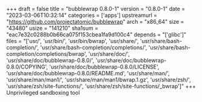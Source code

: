 +++
draft = false
title = "bubblewrap 0.8.0-1"
version = "0.8.0-1"
date = "2023-03-06T10:32:14"
categories = ['apps']
upstreamurl = "https://github.com/projectatomic/bubblewrap"
arch = "x86_64"
size = "43480"
usize = "141210"
sha1sum = "eac7e32c0288b0b66ca075f153cbea1fa9d100c4"
depends = "['glibc']"
files = "['usr/', 'usr/bin/', 'usr/bin/bwrap', 'usr/share/', 'usr/share/bash-completion/', 'usr/share/bash-completion/completions/', 'usr/share/bash-completion/completions/bwrap', 'usr/share/doc/', 'usr/share/doc/bubblewrap-0.8.0/', 'usr/share/doc/bubblewrap-0.8.0/COPYING', 'usr/share/doc/bubblewrap-0.8.0/LICENSE', 'usr/share/doc/bubblewrap-0.8.0/README.md', 'usr/share/man/', 'usr/share/man/man1/', 'usr/share/man/man1/bwrap.1.gz', 'usr/share/zsh/', 'usr/share/zsh/site-functions/', 'usr/share/zsh/site-functions/_bwrap']"
+++
Unprivileged sandboxing tool